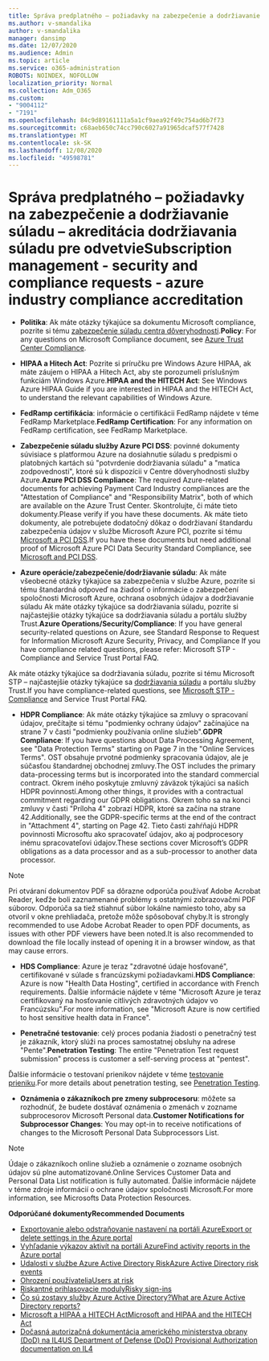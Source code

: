 ```yaml
---
title: Správa predplatného – požiadavky na zabezpečenie a dodržiavanie súladu – akreditácia dodržiavania súladu pre odvetvie
ms.author: v-smandalika
author: v-smandalika
manager: dansimp
ms.date: 12/07/2020
ms.audience: Admin
ms.topic: article
ms.service: o365-administration
ROBOTS: NOINDEX, NOFOLLOW
localization_priority: Normal
ms.collection: Adm_O365
ms.custom:
- "9004112"
- "7191"
ms.openlocfilehash: 84c9d89161111a5a1cf9aea92f49c754ad6b7f73
ms.sourcegitcommit: c68aeb650c74cc790c6027a91965dcaf577f7428
ms.translationtype: MT
ms.contentlocale: sk-SK
ms.lasthandoff: 12/08/2020
ms.locfileid: "49598781"
---
```

# <a name="subscription-management---security-and-compliance-requests---azure-industry-compliance-accreditation"></a><span data-ttu-id="a1880-102">Správa predplatného – požiadavky na zabezpečenie a dodržiavanie súladu – akreditácia dodržiavania súladu pre odvetvie</span><span class="sxs-lookup"><span data-stu-id="a1880-102">Subscription management - security and compliance requests - azure industry compliance accreditation</span></span>

- <span data-ttu-id="a1880-103">**Politika**: Ak máte otázky týkajúce sa dokumentu Microsoft compliance, pozrite si tému [zabezpečenie súladu centra dôveryhodnosti](https://docs.microsoft.com/compliance/regulatory/offering-SOC).</span><span class="sxs-lookup"><span data-stu-id="a1880-103">**Policy**: For any questions on Microsoft Compliance document, see [Azure Trust Center Compliance](https://docs.microsoft.com/compliance/regulatory/offering-SOC).</span></span>

- <span data-ttu-id="a1880-104">**HIPAA a Hitech Act**: Pozrite si príručku pre Windows Azure HIPAA, ak máte záujem o HIPAA a Hitech Act, aby ste porozumeli príslušným funkciám Windows Azure.</span><span class="sxs-lookup"><span data-stu-id="a1880-104">**HIPAA and the HITECH Act**: See Windows Azure HIPAA Guide if you are interested in HIPAA and the HITECH Act, to understand the relevant capabilities of Windows Azure.</span></span>

- <span data-ttu-id="a1880-105">**FedRamp certifikácia**: informácie o certifikácii FedRamp nájdete v téme FedRamp Marketplace.</span><span class="sxs-lookup"><span data-stu-id="a1880-105">**FedRamp Certification**: For any information on FedRamp certification, see FedRamp Marketplace.</span></span>

- <span data-ttu-id="a1880-106">**Zabezpečenie súladu služby Azure PCI DSS**: povinné dokumenty súvisiace s platformou Azure na dosiahnutie súladu s predpismi o platobných kartách sú "potvrdenie dodržiavania súladu" a "matica zodpovednosti", ktoré sú k dispozícii v Centre dôveryhodnosti služby Azure.</span><span class="sxs-lookup"><span data-stu-id="a1880-106">**Azure PCI DSS Compliance**: The required Azure-related documents for achieving Payment Card Industry compliances are the "Attestation of Compliance" and "Responsibility Matrix", both of which are available on the Azure Trust Center.</span></span> <span data-ttu-id="a1880-107">Skontrolujte, či máte tieto dokumenty.</span><span class="sxs-lookup"><span data-stu-id="a1880-107">Please verify if you have these documents.</span></span> <span data-ttu-id="a1880-108">Ak máte tieto dokumenty, ale potrebujete dodatočný dôkaz o dodržiavaní štandardu zabezpečenia údajov v službe Microsoft Azure PCI, pozrite si tému [Microsoft a PCI DSS](https://docs.microsoft.com/compliance/regulatory/offering-PCI-DSS).</span><span class="sxs-lookup"><span data-stu-id="a1880-108">If you have these documents but need additional proof of Microsoft Azure PCI Data Security Standard Compliance, see [Microsoft and PCI DSS](https://docs.microsoft.com/compliance/regulatory/offering-PCI-DSS).</span></span>

- <span data-ttu-id="a1880-109">**Azure operácie/zabezpečenie/dodržiavanie súladu**: Ak máte všeobecné otázky týkajúce sa zabezpečenia v službe Azure, pozrite si tému štandardná odpoveď na žiadosť o informácie o zabezpečení spoločnosti Microsoft Azure, ochrana osobných údajov a dodržiavanie súladu Ak máte otázky týkajúce sa dodržiavania súladu, pozrite si najčastejšie otázky týkajúce sa dodržiavania súladu a portálu služby Trust.</span><span class="sxs-lookup"><span data-stu-id="a1880-109">**Azure Operations/Security/Compliance**: If you have general security-related questions on Azure, see Standard Response to Request for Information Microsoft Azure Security, Privacy, and Compliance If you have compliance related questions, please refer: Microsoft STP - Compliance and Service Trust Portal FAQ.</span></span>

<span data-ttu-id="a1880-110">Ak máte otázky týkajúce sa dodržiavania súladu, pozrite si tému Microsoft STP – najčastejšie otázky týkajúce sa [dodržiavania súladu](https://www.microsoft.com/trust-center/compliance/compliance-overview) a portálu služby Trust.</span><span class="sxs-lookup"><span data-stu-id="a1880-110">If you have compliance-related questions, see [Microsoft STP - Compliance](https://www.microsoft.com/trust-center/compliance/compliance-overview) and Service Trust Portal FAQ.</span></span>

- <span data-ttu-id="a1880-111">**HDPR Compliance**: Ak máte otázky týkajúce sa zmluvy o spracovaní údajov, prečítajte si tému "podmienky ochrany údajov" začínajúce na strane 7 v časti "podmienky používania online služieb".</span><span class="sxs-lookup"><span data-stu-id="a1880-111">**GDPR Compliance**: If you have questions about Data Processing Agreement, see "Data Protection Terms" starting on Page 7 in the "Online Services Terms".</span></span> <span data-ttu-id="a1880-112">OST obsahuje prvotné podmienky spracovania údajov, ale je súčasťou štandardnej obchodnej zmluvy.</span><span class="sxs-lookup"><span data-stu-id="a1880-112">The OST includes the primary data-processing terms but is incorporated into the standard commercial contract.</span></span> <span data-ttu-id="a1880-113">Okrem iného poskytuje zmluvný záväzok týkajúci sa našich HDPR povinností.</span><span class="sxs-lookup"><span data-stu-id="a1880-113">Among other things, it provides with a contractual commitment regarding our GDPR obligations.</span></span> <span data-ttu-id="a1880-114">Okrem toho sa na konci zmluvy v časti "Príloha 4" zobrazí HDPR, ktoré sa začína na strane 42.</span><span class="sxs-lookup"><span data-stu-id="a1880-114">Additionally, see the GDPR-specific terms at the end of the contract in "Attachment 4", starting on Page 42.</span></span> <span data-ttu-id="a1880-115">Tieto časti zahŕňajú HDPR povinnosti Microsoftu ako spracovateľ údajov, ako aj podprocesory inému spracovateľovi údajov.</span><span class="sxs-lookup"><span data-stu-id="a1880-115">These sections cover Microsoft’s GDPR obligations as a data processor and as a sub-processor to another data processor.</span></span>

> [!NOTE]
> <span data-ttu-id="a1880-116">Pri otváraní dokumentov PDF sa dôrazne odporúča používať Adobe Acrobat Reader, keďže boli zaznamenané problémy s ostatnými zobrazovačmi PDF súborov. Odporúča sa tiež stiahnuť súbor lokálne namiesto toho, aby sa otvoril v okne prehliadača, pretože môže spôsobovať chyby.</span><span class="sxs-lookup"><span data-stu-id="a1880-116">It is strongly recommended to use Adobe Acrobat Reader to open PDF documents, as issues with other PDF viewers have been noted.It is also recommended to download the file locally instead of opening it in a browser window, as that may cause errors.</span></span>

- <span data-ttu-id="a1880-117">**HDS Compliance**: Azure je teraz "zdravotné údaje hosťované", certifikované v súlade s francúzskymi požiadavkami.</span><span class="sxs-lookup"><span data-stu-id="a1880-117">**HDS Compliance**: Azure is now "Health Data Hosting", certified in accordance with French requirements.</span></span> <span data-ttu-id="a1880-118">Ďalšie informácie nájdete v téme "Microsoft Azure je teraz certifikovaný na hosťovanie citlivých zdravotných údajov vo Francúzsku".</span><span class="sxs-lookup"><span data-stu-id="a1880-118">For more information, see "Microsoft Azure is now certified to host sensitive health data in France".</span></span>

- <span data-ttu-id="a1880-119">**Penetračné testovanie**: celý proces podania žiadosti o penetračný test je zákazník, ktorý slúži na proces samostatnej obsluhy na adrese "Pente".</span><span class="sxs-lookup"><span data-stu-id="a1880-119">**Penetration Testing**: The entire "Penetration Test request submission" process is customer a self-serving process at "pentest".</span></span>

<span data-ttu-id="a1880-120">Ďalšie informácie o testovaní prienikov nájdete v téme [testovanie prieniku](https://docs.microsoft.com/azure/security/fundamentals/pen-testing).</span><span class="sxs-lookup"><span data-stu-id="a1880-120">For more details about penetration testing, see [Penetration Testing](https://docs.microsoft.com/azure/security/fundamentals/pen-testing).</span></span>

- <span data-ttu-id="a1880-121">**Oznámenia o zákazníkoch pre zmeny subprocesoru**: môžete sa rozhodnúť, že budete dostávať oznámenia o zmenách v zozname subprocesorov Microsoft Personal data.</span><span class="sxs-lookup"><span data-stu-id="a1880-121">**Customer Notifications for Subprocessor Changes**: You may opt-in to receive notifications of changes to the Microsoft Personal Data Subprocessors List.</span></span>

> [!NOTE]
> <span data-ttu-id="a1880-122">Údaje o zákazníkoch online služieb a oznámenie o zozname osobných údajov sú plne automatizované.</span><span class="sxs-lookup"><span data-stu-id="a1880-122">Online Services Customer Data and Personal Data List notification is fully automated.</span></span> <span data-ttu-id="a1880-123">Ďalšie informácie nájdete v téme zdroje informácií o ochrane údajov spoločnosti Microsoft.</span><span class="sxs-lookup"><span data-stu-id="a1880-123">For more information, see Microsofts Data Protection Resources.</span></span>

<span data-ttu-id="a1880-124">**Odporúčané dokumenty**</span><span class="sxs-lookup"><span data-stu-id="a1880-124">**Recommended Documents**</span></span>

- [<span data-ttu-id="a1880-125">Exportovanie alebo odstraňovanie nastavení na portáli Azure</span><span class="sxs-lookup"><span data-stu-id="a1880-125">Export or delete settings in the Azure portal</span></span>](https://docs.microsoft.com/azure/azure-portal/set-preferences)
- [<span data-ttu-id="a1880-126">Vyhľadanie výkazov aktivít na portáli Azure</span><span class="sxs-lookup"><span data-stu-id="a1880-126">Find activity reports in the Azure portal</span></span>](https://docs.microsoft.com/azure/active-directory/reports-monitoring/howto-find-activity-reports)
- [<span data-ttu-id="a1880-127">Udalosti v službe Azure Active Directory Risk</span><span class="sxs-lookup"><span data-stu-id="a1880-127">Azure Active Directory risk events</span></span>](https://docs.microsoft.com/azure/active-directory/identity-protection/overview-identity-protection)
- [<span data-ttu-id="a1880-128">Ohrození používatelia</span><span class="sxs-lookup"><span data-stu-id="a1880-128">Users at risk</span></span>](https://docs.microsoft.com/azure/active-directory/identity-protection/overview-identity-protection)
- [<span data-ttu-id="a1880-129">Riskantné prihlasovacie moduly</span><span class="sxs-lookup"><span data-stu-id="a1880-129">Risky sign-ins</span></span>](https://docs.microsoft.com/azure/active-directory/identity-protection/overview-identity-protection)
- [<span data-ttu-id="a1880-130">Čo sú zostavy služby Azure Active Directory?</span><span class="sxs-lookup"><span data-stu-id="a1880-130">What are Azure Active Directory reports?</span></span>](https://docs.microsoft.com/azure/active-directory/reports-monitoring/overview-reports)
- [<span data-ttu-id="a1880-131">Microsoft a HIPAA a HITECH Act</span><span class="sxs-lookup"><span data-stu-id="a1880-131">Microsoft and HIPAA and the HITECH Act</span></span>](https://docs.microsoft.com/compliance/regulatory/offering-hipaa-hitech)
- [<span data-ttu-id="a1880-132">Dočasná autorizačná dokumentácia amerického ministerstva obrany (DoD) na IL4</span><span class="sxs-lookup"><span data-stu-id="a1880-132">US Department of Defense (DoD) Provisional Authorization documentation on IL4</span></span>](https://docs.microsoft.com/compliance/regulatory/offering-DoD-DISA-L2-L4-L5)













